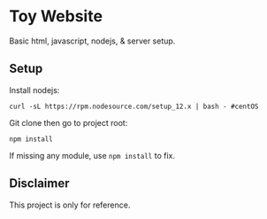 # Toy Website

Basic html, javascript, nodejs,  &amp; server setup. 

## Setup

Install nodejs:

```
curl -sL https://rpm.nodesource.com/setup_12.x | bash - #centOS 
```

Git clone then go to project root:

```
npm install
```

If missing any module, use ```npm install``` to fix. 

## Disclaimer

This project is only for reference. 